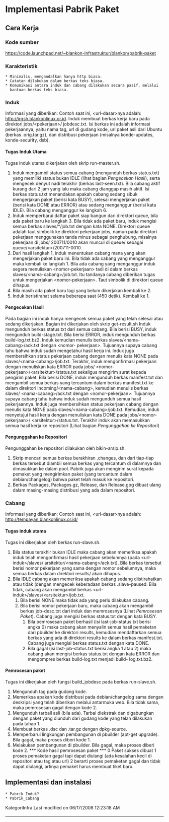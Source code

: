 # Implementasi Pabrik Paket
## Cara Kerja
### Kode sumber
​https://code.launchpad.net/~blankon-infrastruktur/blankon/pabrik-paket
### Karakteristik
    * Minimalis, mengandalkan hanya http biasa.
    * Catatan dilakukan dalam berkas teks biasa.
    * Komunikasi antara induk dan cabang dilakukan secara pasif, melalui
      bantuan berkas teks biasa.
### Induk
Informasi yang diberikan:
Contoh saat ini, <url-dasar\>nya adalah: ​http://irgsh.blankonlinux.or.id.
Induk membuat berkas kerja baru pada direktori jobs/<pekerjaan\>/
jobdesc.txt. Isi berkas ini adalah informasi pekerjaannya, yaitu nama tag, url
di gudang kode, url paket asli dari Ubuntu (berkas .orig.tar.gz), dan
distribusi pekerjaan (misalnya konde-updates, konde-security, dsb).
#### Tugas Induk Utama
Tugas induk utama dikerjakan oleh skrip run-master.sh.
   1. Induk mengambil status semua cabang (mengunduh berkas status.txt) yang
      memiliki status bukan IDLE (lihat bagian *Pengecekan Hasil*), serta
      mengecek denyut nadi terakhir (berkas last-seen.txt). Bila cabang aktif
      kurang dari 2 jam yang lalu maka cabang dianggap masih aktif. Isi berkas
      status.txt menandakan apakah cabang sedang sibuk mengerjakan paket
      (berisi kata BUSY), selesai mengerjakan paket (berisi kata DONE atau
      ERROR) atau sedang menganggur (berisi kata IDLE). Bila cabang menganggur
      ke langkah 6.
   2. Induk memperbarui daftar paket siap bangun dari direktori queue, bila ada
      paket baru ke langkah 3. Bila tidak ada paket baru, induk mengisi semua
      berkas slaves/*/job.txt dengan kata NONE. Direktori queue adalah taut
      simbolik ke direktori pekerjaan jobs, namun pada direktori pekerjaan
      menggunakan tanda minus sebagai penghubung, misalnya pekerjaan di jobs/
      200711/0010 akan muncul di queue/ sebagai queue/<arsitektur\>/200711-0010.
   3. Dari hasil langkah 1, induk menentukan cabang mana yang akan mengerjakan
      paket baru ini. Bila tidak ada cabang yang menganggur maka kembali ke
      langkah 1. Bila ada cabang yang menganggur induk segera menuliskan
      <nomor-pekerjaan\> tadi di dalam berkas slaves/<nama-cabang\>/job.txt. Itu
      tandanya cabang diberikan tugas untuk mengerjakan <nomor-pekerjaan\>. Taut
      simbolik di direktori queue dihapus.
   4. Bila masih ada paket baru lagi yang belum dikerjakan kembali ke 2.
   5. Induk beristirahat selama beberapa saat (450 detik). Kembali ke 1.
#### Pengecekan Hasil
Pada bagian ini induk hanya mengecek semua paket yang telah selesai atau sedang
dikerjakan. Bagian ini dikerjakan oleh skrip get-result.sh
     Induk mengunduh berkas status.txt dari semua cabang.
     Bila berisi BUSY, induk mengunduh build-stage.txt.
     Bila berisi ERROR, induk mengunduh berkas build-log.txt.bz2. Induk
     kemudian menulis berkas slaves/<nama-cabang\>/ack.txt dengan <nomor-
     pekerjaan\>. Tujuannya supaya cabang tahu bahwa induk sudah mengetahui
     hasil kerja ini. Induk juga membersihkan status pekerjaan cabang
     dengan menulis kata NONE pada slaves/<nama-cabang\>/job.txt. Terakhir,
     induk mengonfirmasi pekerjaan dengan menuliskan kata ERROR pada jobs/
     <nomor-pekerjaan\>/<arsitektur\>/status.txt sekaligus mengirim surat
     kepada pengirim paket.
     Bila berisi DONE, induk mengunduh berkas manifest.txt dan mengambil
     semua berkas yang tercantum dalam berkas manifest.txt ke dalam
     direktori incoming/<nama-cabang\>, kemudian menulis berkas slaves/
     <nama-cabang\>/ack.txt dengan <nomor-pekerjaan\>. Tujuannya supaya
     cabang tahu bahwa induk sudah mengunduh semua hasil pekerjaannya.
     Induk juga membersihkan status pekerjaan cabang dengan menulis kata
     NONE pada slaves/<nama-cabang\>/job.txt. Kemudian, induk menyetujui
     hasil kerja dengan menuliskan kata DONE pada jobs/<nomor-pekerjaan\>/
     <arsitektur\>/status.txt. Terakhir induk akan memasukkan semua hasil
     kerja ke repositori (Lihat bagian *Pengunggahan ke Repositori*)
#### Pengunggahan ke Repositori
Pengunggahan ke repositori dilakukan oleh bikin-arsip.sh.
   1. Skrip mencari semua berkas berakhiran .changes, dan dari tiap-tiap berkas
      tersebut diambil semua berkas yang tercantum di dalamnya dan dimasukkan
      ke dalam pool. Pabrik juga akan mengirim surat kepada pemaket yang
      mengirimkan paket (yang tercantum dalam debian/changelog) bahwa paket
      telah masuk ke repositori.
   2. Berkas Packages, Packages.gz, Release, dan Release.gpg dibuat ulang dalam
      masing-masing distribusi yang ada dalam repositori.
### Cabang
Informasi yang diberikan:
Contoh saat ini, <url-dasar\>nya adalah: ​http://tempayan.blankonlinux.or.id/
#### Tugas induk utama
Tugas ini dikerjakan oleh berkas run-slave.sh.
   1. Bila status terakhir bukan IDLE maka cabang akan memeriksa apakah induk
      telah mengonfirmasi hasil pekerjaan sebelumnya (pada <url-induk\>/slaves/
      arsitektur/<nama-cabang\>/ack.txt). Bila berkas tersebut berisi nomor
      pekerjaan yang sama dengan nomor sebelumnya, maka semua berkas dalam
      direktori results/ akan dihapus.
   1. Bila IDLE cabang akan memeriksa apakah cabang sedang diistirahatkan atau
      tidak (dengan mengecek keberadaan berkas .slave-paused. Bila tidak,
      cabang akan mengambil berkas <url-induk\>/slaves/<arsitektur\>/job.txt.
         1. Bila berisi NONE maka tidak ada yang perlu dilakukan cabang.
         2. Bila berisi nomor pekerjaan baru, maka cabang akan mengambil berkas
            job-desc.txt dari induk dan memrosesnya (Lihat *Pemrosesan Paket*).
            Cabang juga mengisi berkas status.txt dengan kata BUSY.
               1. Bila pemrosesan paket berhasil (isi last-job-status.txt
                  berisi angka 0) maka cabang akan menyalin semua hasil
                  pemaketan dari pbuilder ke direktori results, kemudian
                  mendaftarkan semua berkas yang ada di direktori results ke
                  dalam berkas manifest.txt. Cabang juga mengisi berkas
                  status.txt dengan kata DONE.
               2. Bila gagal (isi last-job-status.txt berisi angka 1 atau 2)
                  maka cabang akan mengisi berkas status.txt dengan kata ERROR
                  dan mengompres berkas build-log.txt menjadi build-
                  log.txt.bz2.
#### Pemrosesan paket
Tugas ini dikerjakan oleh fungsi build_jobdesc pada berkas run-slave.sh.
   1. Mengunduh tag pada gudang kode.
   2. Memeriksa apakah kode distribusi pada debian/changelog sama dengan
      deskripsi yang telah diberikan melalui antarmuka web. Bila tidak sama,
      maka pemrosesan gagal dengan kode 2.
   3. Mengunduh tarball asli (bila ada). Tarbal diekstrak dan digabungkan
      dengan paket yang diunduh dari gudang kode yang telah dilakukan pada
      tahap 1.
   4. Membuat berkas .dsc dan .tar.gz dengan dpkg-source.
   5. Memperbarui lingkungan pembangunan di pbuilder (apt-get upgrade). Bila
      gagal, maka proses diberi kode 1.
   6. Melakukan pembangunan di pbuilder. Bila gagal, maka proses diberi kode 2.
*** Kode hasil pemrosesan paket ***
     0 Paket sukses dibuat
     1 proses pemaketan gagal tapi dapat diulangi (ada kesalahan kecil di
     repositori atau tag atau url)
     2 berarti proses pemaketan gagal dan tidak dapat diulangi, artinya
     pemaket harus membuat tiket baru.
## Implementasi dan instalasi
    * Pabrik Induk?
    * Pabrik_Cabang
KategoriInfra
Last modified on 06/17/2008 12:23:18 AM
####






---
